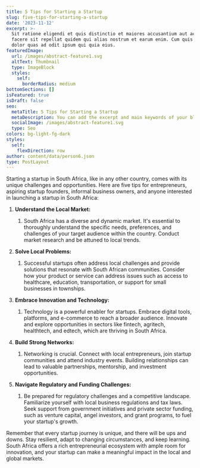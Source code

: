 ```yaml
---
title: 5 Tips for Starting a Startup
slug: five-tips-for-starting-a-startup
date: '2023-11-12'
excerpt: >-
  Sit ratione eligendi et quis distinctio et maiores accusantium aut accusamus
  facere sit repellat quidem qui alias nostrum et earum enim. Cum quis sint eos
  dolor quas ad odit ipsum qui quia eius.
featuredImage:
  url: /images/abstract-feature1.svg
  altText: Thumbnail
  type: ImageBlock
  styles:
    self:
      borderRadius: medium
bottomSections: []
isFeatured: true
isDraft: false
seo:
  metaTitle: 5 Tips for Starting a Startup
  metaDescription: You can add the excerpt and main keywords of your blog post here.
  socialImage: /images/abstract-feature1.svg
  type: Seo
colors: bg-light-fg-dark
styles:
  self:
    flexDirection: row
author: content/data/person6.json
type: PostLayout
---
```

Starting a startup in South Africa, like in any other country, comes with its unique challenges and opportunities. Here are five tips for entrepreneurs, aspiring startup founders, informal business owners, and anyone interested in launching a startup in South Africa:

1.  **Understand the Local Market:**

    1.  South Africa has a diverse and dynamic market. It's essential to thoroughly understand the specific needs, preferences, and challenges of your target audience within the country. Conduct market research and be attuned to local trends.

2.  **Solve Local Problems:**

    1.  Successful startups often address local challenges and provide solutions that resonate with South African communities. Consider how your product or service can address issues such as access to healthcare, education, transportation, or support for small businesses in townships.

3.  **Embrace Innovation and Technology:**

    1.  Technology is a powerful enabler for startups. Embrace digital tools, platforms, and e-commerce to reach a broader audience. Innovate and explore opportunities in sectors like fintech, agritech, healthtech, and edtech, which are thriving in South Africa.

4.  **Build Strong Networks:**

    1.  Networking is crucial. Connect with local entrepreneurs, join startup communities and attend industry events. Building relationships can lead to valuable partnerships, mentorship, and investment opportunities.

5.  **Navigate Regulatory and Funding Challenges:**

    1.  Be prepared for regulatory challenges and a competitive landscape. Familiarize yourself with local business regulations and tax laws. Seek support from government initiatives and private sector funding, such as venture capital, angel investors, and grant programs, to fuel your startup's growth.

Remember that every startup journey is unique, and there will be ups and downs. Stay resilient, adapt to changing circumstances, and keep learning. South Africa offers a rich entrepreneurial ecosystem with ample room for innovation, and your startup can make a meaningful impact in the local and global markets.
